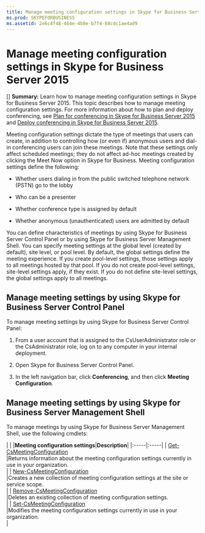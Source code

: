 ```yaml
---
title: Manage meeting configuration settings in Skype for Business Server 2015
ms.prod: SKYPEFORBUSINESS
ms.assetid: 2e6c4f48-464e-4b8e-b7f4-68cdc1ae4ad9
---
```



# Manage meeting configuration settings in Skype for Business Server 2015
[] **Summary:** Learn how to manage meeting configuration settings in Skype for Business Server 2015.
This topic describes how to manage meeting configuration settings. For more information about how to plan and deploy conferencing, see  [Plan for conferencing in Skype for Business Server 2015](plan-for-conferencing-in-skype-for-business-server-2015.md) and [Deploy conferencing in Skype for Business Server 2015](deploy-conferencing-in-skype-for-business-server-2015.md).
  
    
    

Meeting configuration settings dictate the type of meetings that users can create, in addition to controlling how (or even if) anonymous users and dial-in conferencing users can join these meetings. Note that these settings only affect scheduled meetings; they do not affect ad-hoc meetings created by clicking the Meet Now option in Skype for Business.
Meeting configuration settings define the following:
  
    
    


- Whether users dialing in from the public switched telephone network (PSTN) go to the lobby
    
  
- Who can be a presenter
    
  
- Whether conference type is assigned by default
    
  
- Whether anonymous (unauthenticated) users are admitted by default
    
  
You can define characteristics of meetings by using Skype for Business Server Control Panel or by using Skype for Business Server Management Shell. You can specify meeting settings at the global level (created by default), site level, or pool level. By default, the global settings define the meeting experience. If you create pool-level settings, those settings apply to all meetings hosted by that pool. If you do not create pool-level settings, site-level settings apply, if they exist. If you do not define site-level settings, the global settings apply to all meetings.
## Manage meeting settings by using Skype for Business Server Control Panel

To manage meeting settings by using Skype for Business Server Control Panel:
  
    
    

1. From a user account that is assigned to the CsUserAdministrator role or the CsAdministrator role, log on to any computer in your internal deployment.
    
  
2.  Open Skype for Business Server Control Panel.
    
  
3. In the left navigation bar, click **Conferencing**, and then click **Meeting Configuration**.
    
  

## Manage meeting settings by using Skype for Business Server Management Shell

To manage meetings by using Skype for Business Server Management Shell, use the following cmdlets:
  
    
    

|
|
|**Meeting configuration settings**|**Description**|
|:-----|:-----|
| [Get-CsMeetingConfiguration](get-csmeetingconfiguration.md) <br/> |Returns information about the meeting configuration settings currently in use in your organization.  <br/> |
| [New-CsMeetingConfiguration](new-csmeetingconfiguration.md) <br/> |Creates a new collection of meeting configuration settings at the site or service scope.  <br/> |
| [Remove-CsMeetingConfiguration](remove-csmeetingconfiguration.md) <br/> |Deletes an existing collection of meeting configuration settings.  <br/> |
| [Set-CsMeetingConfiguration](set-csmeetingconfiguration.md) <br/> |Modifies the meeting configuration settings currently in use in your organization.  <br/> |
   

